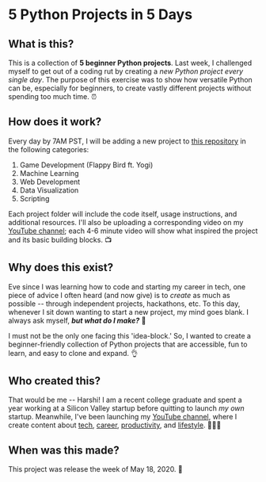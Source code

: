 # 5 Python Projects in 5 Days

## **What** is this?
This is a collection of **5 beginner Python projects**. Last week, I challenged myself to get out of a coding rut by creating a *new Python project every single day*. The purpose of this exercise was to show how versatile Python can be, especially for beginners, to create vastly different projects without spending too much time. ⏰

## **How** does it work?
Every day by 7AM PST, I will be adding a new project to [this repository](https://github.com/harshibar/5-python-projects) in the following categories:
1. Game Development (Flappy Bird ft. Yogi)
2. Machine Learning
3. Web Development
4. Data Visualization
5. Scripting

Each project folder will include the code itself, usage instructions, and additional resources. I'll also be uploading a corresponding video on my [YouTube channel](https://youtube.com/c/harshibar); each 4-6 minute video will show what inspired the project and its basic building blocks. 📺

## **Why** does this exist?
Eve since I was learning how to code and starting my career in tech, one piece of advice I often heard (and now give) is to *create* as much as possible -- through independent projects, hackathons, etc. To this day, whenever I sit down wanting to start a new project, my mind goes blank. I always ask myself, ***but what do I make?*** 🤔

I must not be the only one facing this 'idea-block.' So, I wanted to create a beginner-friendly collection of Python projects that are accessible, fun to learn, and easy to clone and expand. 👌

## **Who** created this?
That would be me -- Harshi! I am a recent college graduate and spent a year working at a Silicon Valley startup before quitting to launch *my own* startup. Meanwhile, I've been launching my [YouTube channel](https://youtube.com/c/harshibar), where I create content about [tech](https://www.youtube.com/playlist?list=PLgxIjxced6Mdo5zbmmcKTbNEcjVolPkFS), [career](https://www.youtube.com/playlist?list=PLgxIjxced6Mdam-S5yYKluBlJfFv16VEr), [productivity](https://www.youtube.com/playlist?list=PLgxIjxced6MdG_w2pKxBiYsBj6ubLxDiT), and [lifestyle](https://www.youtube.com/playlist?list=PLgxIjxced6Mc3yGhCQmF9hkxtjPKYYKZj). 👩🏾‍💻

## **When** was this made?
This project was release the week of May 18, 2020. 📅

